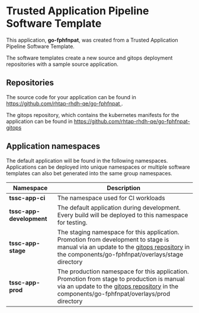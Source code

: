 # Trusted Application Pipeline Software Template

This application, **go-fphfnpat**, was created from a Trusted Application Pipeline Software Template.

The software templates create a new source and gitops deployment repositories with a sample source application. 

## Repositories

The source code for your application can be found in [https://github.com/rhtap-rhdh-qe/go-fphfnpat ](https://github.com/rhtap-rhdh-qe/go-fphfnpat ).
 
The gitops repository, which contains the kubernetes manifests for the application can be found in 
[https://github.com/rhtap-rhdh-qe/go-fphfnpat-gitops ](https://github.com/rhtap-rhdh-qe/go-fphfnpat-gitops ) 

## Application namespaces 

The default application will be found in the following namespaces. Applications can be deployed into unique namespaces or multiple software templates can also bet generated into the same group namespaces.  

|  Namespace   |  Description   |  
| -------- | -------- |
| **tssc-app-ci** | The namespace used for CI workloads |
| **tssc-app-development** | The default application during development. Every build will be deployed to this namespace for testing. |
| **tssc-app-stage** | The staging namespace for this application. Promotion from development to stage is manual via an update to the [gitops repository](https://github.com/rhtap-rhdh-qe/go-fphfnpat-gitops ) in the components/go-fphfnpat/overlays/stage directory |
| **tssc-app-prod** | The production namespace for this application. Promotion from stage to production is manual via an update to the [gitops repository](https://github.com/rhtap-rhdh-qe/go-fphfnpat-gitops ) in the components/go-fphfnpat/overlays/prod directory |